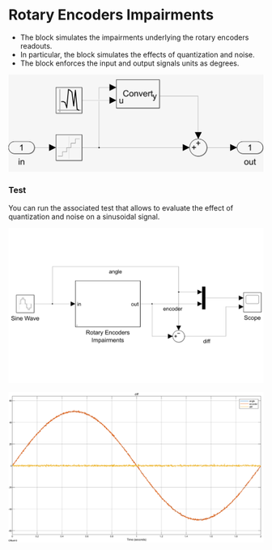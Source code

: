 Rotary Encoders Impairments
===========================

- The block simulates the impairments underlying the rotary encoders readouts.
- In particular, the block simulates the effects of quantization and noise.
- The block enforces the input and output signals units as degrees.

![model](./assets/model.png)

### Test
You can run the associated test that allows to evaluate the effect of quantization and noise on a sinusoidal signal.

![test](./assets/test.png)

![results](./assets/results.png)
